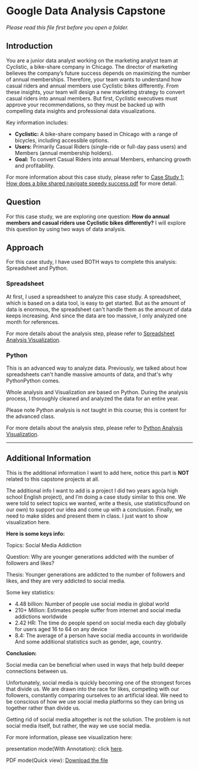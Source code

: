 # Google Data Analysis Capstone

*Please read this file first before you open a folder.*

## Introduction

You are a junior data analyst working on the marketing analyst team at Cyclistic, a bike-share
company in Chicago. The director of marketing believes the company’s future success
depends on maximizing the number of annual memberships. Therefore, your team wants to
understand how casual riders and annual members use Cyclistic bikes differently. From these
insights, your team will design a new marketing strategy to convert casual riders into annual
members. But first, Cyclistic executives must approve your recommendations, so they must be
backed up with compelling data insights and professional data visualizations.


Key information includes:

- **Cyclistic:** A bike-share company based in Chicago with a range of bicycles, including accessible options.
- **Users:** Primarily Casual Riders (single-ride or full-day pass users) and Members (annual membership holders).
- **Goal:** To convert Casual Riders into annual Members, enhancing growth and profitability.

For more information about this case study, please refer to [Case Study 1: How does a bike shared navigate speedy success.pdf](./Case-Study-1_How-does-a-bike-shared-navigate-speedy-success.pdf) for more detail.

## Question

For this case study, we are exploring one question: **How do annual members and casual riders use Cyclistic bikes differently?** I will explore this question by using two ways of data analysis.


## Approach

For this case study, I have used BOTH ways to complete this analysis: Spreadsheet and Python.

### Spreadsheet

At first, I used a spreadsheet to analyze this case study. A spreadsheet, which is based on a data tool, is easy to get started. But as the amount of data is enormous, the spreadsheet can't handle them as the amount of data keeps increasing. And since the data are too massive, I only analyzed one month for references. 

For more details about the analysis step, please refer to [Spreadsheet Analysis Visualization](./Spreadsheet_Analysis_Visualization).

### Python

This is an advanced way to analyze data. Previously, we talked about how spreadsheets can't handle massive amounts of data, and that's why PythonPython comes.

Whole analysis and Visualization are based on Python. During the analysis process, I thoroughly cleaned and analyzed the data for an entire year. 

Please note Python analysis is not taught in this course; this is content for the advanced class. 

For more details about the analysis step, please refer to [Python Analysis Visualization](./Python_Analysis_Visualization).


---


## Additional Information

This is the additional information I want to add here, notice this part is **NOT** related to this capstone projects at all. 

The additional info I want to add is a project I did two years ago(a high school English project), and I’m doing a case study similar to this one. We were told to select topics we wanted, write a thesis, use statistics(found on our own) to support our idea and come up with a conclusion. Finally, we need to make slides and present them in class. I just want to show visualization here.

**Here is some keys info:**

Topics: Social Media Addiction

Question: Why are younger generations addicted with the number of followers and likes?

Thesis: Younger generations are addicted to the number of followers and likes, and they are very addicted to social media.

Some key statistics: 

- 4.48 billion: Number of people use social media in global world
- 210+ Million: Estimates people suffer from internet and social media addictions worldwide
- 2.42 HR: The time do people spend on social media each day globally for users aged 16 to 64 on any device
- 8.4: The average of a person have social media accounts in worldwide
And some additional  statistics such as gender, age, country.

**Conclusion:**

Social media can be beneficial when used in ways that help build deeper connections between us.  

Unfortunately, social media is quickly becoming one of the strongest forces that divide us. We are drawn into the race for likes, competing with our followers, constantly comparing ourselves to an artificial ideal. We need to be conscious of how we use social media platforms so they can bring us together rather than divide us. 

Getting rid of social media altogether is not the solution. The problem is not social media itself, but rather, the way we use social media.


For more information, please see visualization here:

presentation mode(With Annotation): click [here](https://docs.google.com/presentation/d/19scMWq0w5aBeYoFG-gapRXX_Neu_7yTJhUW0zRGNM-o/edit?usp=sharing).

PDF mode(Quick view): <a href="./Additional_Info/Social Media Addiction.pdf" download>Download the file</a>



</span>
